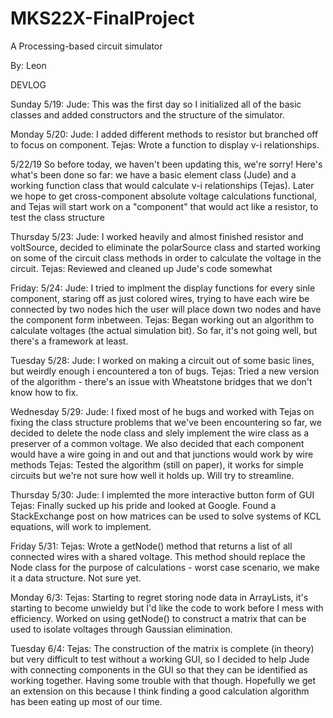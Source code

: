 # MKS22X-FinalProject
A Processing-based circuit simulator

By: Leon

DEVLOG

Sunday 5/19:
Jude: This was the first day so I initialized all of the basic classes and added constructors and the structure of the simulator.


Monday 5/20:
Jude: I added different methods to resistor but branched off to focus on component.
Tejas: Wrote a function to display v-i relationships.

5/22/19
So before today, we haven't been updating this, we're sorry! Here's what's
been done so far: we have a basic element class (Jude) and a working function
class that would calculate v-i relationships (Tejas). Later we hope to get
cross-component absolute voltage calculations functional, and Tejas will start
work on a "component" that would act like a resistor, to test the class
structure


Thursday 5/23:
Jude: I worked heavily and almost finished resistor and voltSource, decided to eliminate the polarSource class and started working on some of the circuit class methods in order to calculate the voltage in the circuit.
Tejas: Reviewed and cleaned up Jude's code somewhat


Friday: 5/24:
Jude: I tried to implment the display functions for every sinle component, staring off as just colored wires, trying to have each wire be connected by two nodes hich the user will place down two nodes and have the component form inbetween.
Tejas: Began working out an algorithm to calculate voltages (the actual simulation bit). So far, it's not going well, but there's a framework at least.





Tuesday 5/28:
Jude: I worked on making a circuit out of some basic lines, but weirdly enough i encountered a ton of bugs.
Tejas: Tried a new version of the algorithm - there's an issue with Wheatstone bridges that we don't know how to fix.

Wednesday 5/29:
Jude: I fixed most of he bugs and worked with Tejas on fixing the class structure problems that we've been encountering so far, we decided to delete the node class and slely implement the wire class as a preserver of a common voltage. We also decided that each component would have a wire going in and out and that junctions would work by wire methods
Tejas: Tested the algorithm (still on paper), it works for simple circuits but we're not sure how well it holds up. Will try to streamline.


Thursday 5/30:
Jude: I implemted the more interactive button form of GUI
Tejas: Finally sucked up his pride and looked at Google. Found a StackExchange post on how matrices can be used to solve systems of KCL equations, will work to implement.

Friday 5/31:
Tejas: Wrote a getNode() method that returns a list of all connected wires with a shared voltage. This method should replace the Node class for the purpose of calculations - worst case scenario, we make it a data structure. Not sure yet.

Monday 6/3:
Tejas: Starting to regret storing node data in ArrayLists, it's starting to become unwieldy but I'd like the code to work before I mess with efficiency. Worked on using getNode() to construct a matrix that can be used to isolate voltages through Gaussian elimination.

Tuesday 6/4:
Tejas: The construction of the matrix is complete (in theory) but very difficult to test without a working GUI, so I decided to help Jude with connecting components in the GUI so that they can be identified as working together. Having some trouble with that though. Hopefully we get an extension on this because I think finding a good calculation algorithm has been eating up most of our time.

